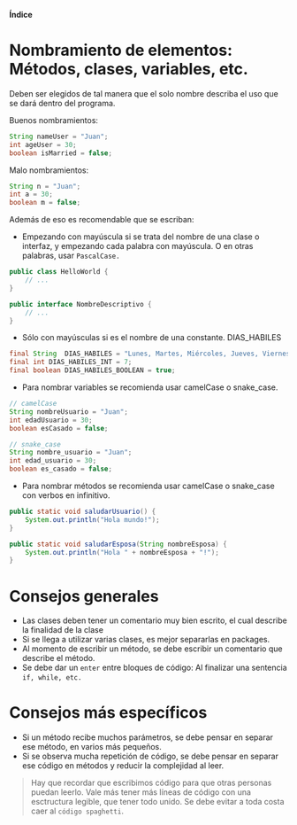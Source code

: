 **Índice**

# Nombramiento de elementos: Métodos, clases, variables, etc.

Deben ser elegidos de tal manera que el solo nombre describa el uso que se dará dentro del programa.

Buenos nombramientos:

```java
String nameUser = "Juan";
int ageUser = 30;
boolean isMarried = false;
```

Malo nombramientos:

```java
String n = "Juan";
int a = 30;
boolean m = false;
```

Además de eso es recomendable que se escriban:

- Empezando con mayúscula si se trata del nombre de una clase o interfaz, y empezando cada palabra con mayúscula. O en otras palabras, usar `PascalCase.`

```java
public class HelloWorld {
    // ...
}

public interface NombreDescriptivo {
    // ...
}
```

- Sólo con mayúsculas si es el nombre de una constante. DIAS_HABILES

```java
final String  DIAS_HABILES = "Lunes, Martes, Miércoles, Jueves, Viernes, Sábado, Domingo";
final int DIAS_HABILES_INT = 7;
final boolean DIAS_HABILES_BOOLEAN = true;
```

- Para nombrar variables se recomienda usar camelCase o snake_case.

```java
// camelCase
String nombreUsuario = "Juan";
int edadUsuario = 30;
boolean esCasado = false;

// snake_case
String nombre_usuario = "Juan";
int edad_usuario = 30;
boolean es_casado = false;
```

- Para nombrar métodos se recomienda usar camelCase o snake_case con verbos en infinitivo.

```java
public static void saludarUsuario() {
    System.out.println("Hola mundo!");
}

public static void saludarEsposa(String nombreEsposa) {
    System.out.println("Hola " + nombreEsposa + "!");
}
```

# Consejos generales

- Las clases deben tener un comentario muy bien escrito, el cual describe la finalidad de la clase
- Si se llega a utilizar varias clases, es mejor separarlas en packages.
- Al momento de escribir un método, se debe escribir un comentario que describe el método.
- Se debe dar un `enter` entre bloques de código: Al finalizar una sentencia `if, while, etc.`

# Consejos más específicos

- Si un método recibe muchos parámetros, se debe pensar en separar ese método, en varios más pequeños.
- Si se observa mucha repetición de código, se debe pensar en separar ese código en métodos y reducir la complejidad al leer.

> Hay que recordar que escribimos código para que otras personas puedan leerlo. Vale más tener más líneas de código con una esctructura legible, que tener todo unido. Se debe evitar a toda costa caer al `código spaghetti`.
